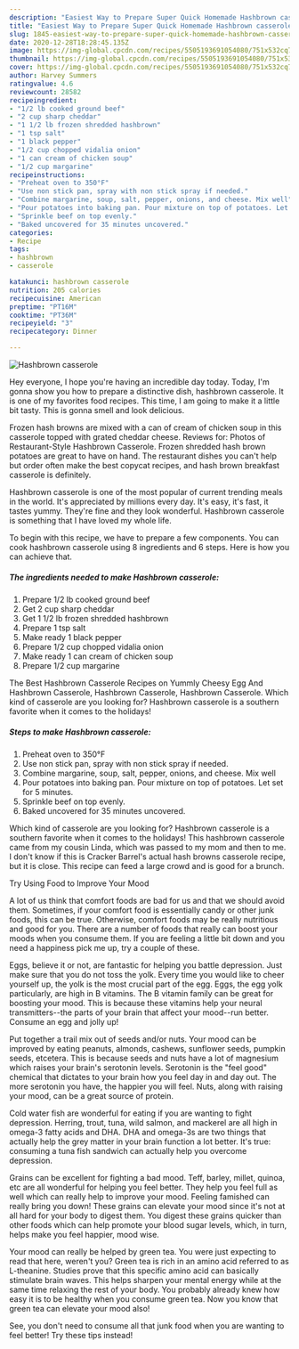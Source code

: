 ```yaml
---
description: "Easiest Way to Prepare Super Quick Homemade Hashbrown casserole"
title: "Easiest Way to Prepare Super Quick Homemade Hashbrown casserole"
slug: 1845-easiest-way-to-prepare-super-quick-homemade-hashbrown-casserole
date: 2020-12-28T18:28:45.135Z
image: https://img-global.cpcdn.com/recipes/5505193691054080/751x532cq70/hashbrown-casserole-recipe-main-photo.jpg
thumbnail: https://img-global.cpcdn.com/recipes/5505193691054080/751x532cq70/hashbrown-casserole-recipe-main-photo.jpg
cover: https://img-global.cpcdn.com/recipes/5505193691054080/751x532cq70/hashbrown-casserole-recipe-main-photo.jpg
author: Harvey Summers
ratingvalue: 4.6
reviewcount: 28582
recipeingredient:
- "1/2 lb cooked ground beef"
- "2 cup sharp cheddar"
- "1 1/2 lb frozen shredded hashbrown"
- "1 tsp salt"
- "1 black pepper"
- "1/2 cup chopped vidalia onion"
- "1 can cream of chicken soup"
- "1/2 cup margarine"
recipeinstructions:
- "Preheat oven to 350°F"
- "Use non stick pan, spray with non stick spray if needed."
- "Combine margarine, soup, salt, pepper, onions, and cheese. Mix well"
- "Pour potatoes into baking pan. Pour mixture on top of potatoes. Let set for 5 minutes."
- "Sprinkle beef on top evenly."
- "Baked uncovered for 35 minutes uncovered."
categories:
- Recipe
tags:
- hashbrown
- casserole

katakunci: hashbrown casserole 
nutrition: 205 calories
recipecuisine: American
preptime: "PT16M"
cooktime: "PT36M"
recipeyield: "3"
recipecategory: Dinner

---
```



![Hashbrown casserole](https://img-global.cpcdn.com/recipes/5505193691054080/751x532cq70/hashbrown-casserole-recipe-main-photo.jpg)

Hey everyone, I hope you're having an incredible day today. Today, I'm gonna show you how to prepare a distinctive dish, hashbrown casserole. It is one of my favorites food recipes. This time, I am going to make it a little bit tasty. This is gonna smell and look delicious.

Frozen hash browns are mixed with a can of cream of chicken soup in this casserole topped with grated cheddar cheese. Reviews for: Photos of Restaurant-Style Hashbrown Casserole. Frozen shredded hash brown potatoes are great to have on hand. The restaurant dishes you can&#39;t help but order often make the best copycat recipes, and hash brown breakfast casserole is definitely.

Hashbrown casserole is one of the most popular of current trending meals in the world. It's appreciated by millions every day. It's easy, it's fast, it tastes yummy. They're fine and they look wonderful. Hashbrown casserole is something that I have loved my whole life.


To begin with this recipe, we have to prepare a few components. You can cook hashbrown casserole using 8 ingredients and 6 steps. Here is how you can achieve that.

<!--inarticleads1-->

##### The ingredients needed to make Hashbrown casserole:

1. Prepare 1/2 lb cooked ground beef
1. Get 2 cup sharp cheddar
1. Get 1 1/2 lb frozen shredded hashbrown
1. Prepare 1 tsp salt
1. Make ready 1 black pepper
1. Prepare 1/2 cup chopped vidalia onion
1. Make ready 1 can cream of chicken soup
1. Prepare 1/2 cup margarine


The Best Hashbrown Casserole Recipes on Yummly Cheesy Egg And Hashbrown Casserole, Hashbrown Casserole, Hashbrown Casserole. Which kind of casserole are you looking for? Hashbrown casserole is a southern favorite when it comes to the holidays! 

<!--inarticleads2-->

##### Steps to make Hashbrown casserole:

1. Preheat oven to 350°F
1. Use non stick pan, spray with non stick spray if needed.
1. Combine margarine, soup, salt, pepper, onions, and cheese. Mix well
1. Pour potatoes into baking pan. Pour mixture on top of potatoes. Let set for 5 minutes.
1. Sprinkle beef on top evenly.
1. Baked uncovered for 35 minutes uncovered.


Which kind of casserole are you looking for? Hashbrown casserole is a southern favorite when it comes to the holidays! This hashbrown casserole came from my cousin Linda, which was passed to my mom and then to me. I don&#39;t know if this is Cracker Barrel&#39;s actual hash browns casserole recipe, but it is close. This recipe can feed a large crowd and is good for a brunch. 

Try Using Food to Improve Your Mood


A lot of us think that comfort foods are bad for us and that we should avoid them. Sometimes, if your comfort food is essentially candy or other junk foods, this can be true. Otherwise, comfort foods may be really nutritious and good for you. There are a number of foods that really can boost your moods when you consume them. If you are feeling a little bit down and you need a happiness pick me up, try a couple of these.

Eggs, believe it or not, are fantastic for helping you battle depression. Just make sure that you do not toss the yolk. Every time you would like to cheer yourself up, the yolk is the most crucial part of the egg. Eggs, the egg yolk particularly, are high in B vitamins. The B vitamin family can be great for boosting your mood. This is because these vitamins help your neural transmitters--the parts of your brain that affect your mood--run better. Consume an egg and jolly up!

Put together a trail mix out of seeds and/or nuts. Your mood can be improved by eating peanuts, almonds, cashews, sunflower seeds, pumpkin seeds, etcetera. This is because seeds and nuts have a lot of magnesium which raises your brain's serotonin levels. Serotonin is the "feel good" chemical that dictates to your brain how you feel day in and day out. The more serotonin you have, the happier you will feel. Nuts, along with raising your mood, can be a great source of protein.

Cold water fish are wonderful for eating if you are wanting to fight depression. Herring, trout, tuna, wild salmon, and mackerel are all high in omega-3 fatty acids and DHA. DHA and omega-3s are two things that actually help the grey matter in your brain function a lot better. It's true: consuming a tuna fish sandwich can actually help you overcome depression. 

Grains can be excellent for fighting a bad mood. Teff, barley, millet, quinoa, etc are all wonderful for helping you feel better. They help you feel full as well which can really help to improve your mood. Feeling famished can really bring you down! These grains can elevate your mood since it's not at all hard for your body to digest them. You digest these grains quicker than other foods which can help promote your blood sugar levels, which, in turn, helps make you feel happier, mood wise.

Your mood can really be helped by green tea. You were just expecting to read that here, weren't you? Green tea is rich in an amino acid referred to as L-theanine. Studies prove that this specific amino acid can basically stimulate brain waves. This helps sharpen your mental energy while at the same time relaxing the rest of your body. You probably already knew how easy it is to be healthy when you consume green tea. Now you know that green tea can elevate your mood also!

See, you don't need to consume all that junk food when you are wanting to feel better! Try  these tips  instead!

